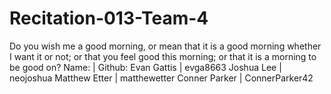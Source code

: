 # Recitation-013-Team-4
Do you wish me a good morning, or mean that it is a good morning whether I want it or not; or that you feel good this morning; or that it is a morning to be good on?
Name:         |    Github:
Evan Gattis   |    evga8663
Joshua Lee    |    neojoshua
Matthew Etter |    matthewetter
Conner Parker |    ConnerParker42
